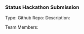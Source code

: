### Status Hackathon Submission
<!-- Fill this out as best as you can now to RSVP. You can always come back and edit it when info changes. -->
<!-- You *don't* need to delete all the gray comments like this one since they won't show up in the viewer. -->
<!-- Use your project name as the title of this issue. What we should call you when you win? -->
Type: <!-- DApp / Bot / Commands, if you are converting a desktop DApp for mobile, please say "Existing DApp" -->
Github Repo: <!-- optional, send in your pull request with a comment that says "fixes #thisissuenumber" -->
Description:
<!-- What do you intend to create? -->

Team Members:
<!--
For each team member please fill out:
Preferred Name: Jarrad
Github Handle: @jarradh
Slack Username: @jarradhope
Twitter Handle *optional*: @jarradhope
-->
